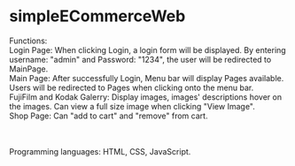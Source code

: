 # simpleECommerceWeb
Functions:
<br>Login Page: When clicking Login, a login form will be displayed. By entering username: "admin" and Password: "1234", the user will be redirected to MainPage.
<br>Main Page: After successfully Login, Menu bar will display Pages available. Users will be redirected to Pages when clicking onto the menu bar.
<br>FujiFilm and Kodak Galerry: Display images, images' descriptions hover on the images. Can view a full size image when clicking "View Image".
<br>Shop Page: Can "add to cart" and "remove" from cart.

<br><br>Programming languages: HTML, CSS, JavaScript.


